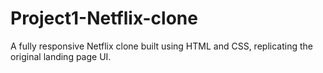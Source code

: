 # Project1-Netflix-clone
A fully responsive Netflix clone built using HTML and CSS, replicating the original landing page UI.
